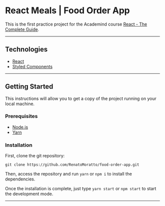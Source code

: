 # React Meals | Food Order App

This is the first practice project for the Academind course [React - The Complete Guide](https://www.udemy.com/course/react-the-complete-guide-incl-redux/?couponCode=D_0122).

---

## Technologies

- [React](https://reactjs.org/)
- [Styled Components](https://styled-components.com/)

---

## Getting Started

This instructions will allow you to get a copy of the project running on your local machine.

### Prerequisites

- [Node.js](https://nodejs.org/)
- [Yarn](https://yarnpkg.com/)

### Installation

First, clone the git repository:

```
git clone https://github.com/RenatoMoratto/food-order-app.git
```

Then, access the repository and run `yarn` or `npm i` to install the dependencies.

Once the installation is complete, just type `yarn start` or `npm start` to start the development mode.

---

